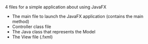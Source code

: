 4 files for a simple application about using JavaFX

- The main file to launch the JavaFX application (contains the main method)
- Controller class file
- The Java class that represents the Model
- The View file (.fxml)
